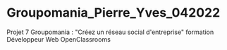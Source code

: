 # Groupomania_Pierre_Yves_042022
Projet 7 Groupomania : "Créez un réseau social d'entreprise"  formation Développeur Web OpenClassrooms
